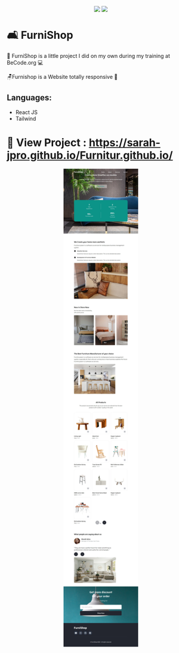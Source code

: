 <p align="center">
  <img src="https://img.shields.io/badge/React JS-20232A?style=for-the-badge&logo=react&logoColor=61DAFB">
  <img src="https://img.shields.io/badge/Tailwind_CSS-38B2AC?style=for-the-badge&logo=tailwind-css&logoColor=white">
  
</p>

# 🛋️ FurniShop 

🧺 FurniShop is a little project I did on my own during my training at BeCode.org :computer:

🪑Furnishop is a Website totally responsive :iphone:

Languages:
   ----------
  - React JS
  - Tailwind

  # :eyes: View Project : https://sarah-jpro.github.io/Furnitur.github.io/


<p align="center" align-items="center">
 <img src="src\assets\img\vue-project-ipad.jpeg" width="200">
 

  


 





